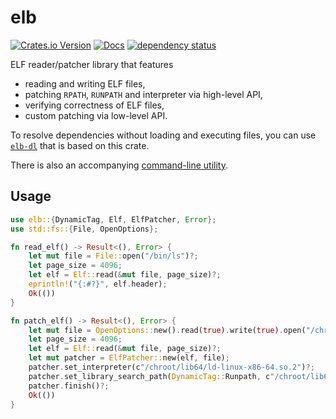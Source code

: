 # elb

[![Crates.io Version](https://img.shields.io/crates/v/elb)](https://crates.io/crates/elb)
[![Docs](https://docs.rs/elb/badge.svg)](https://docs.rs/elb)
[![dependency status](https://deps.rs/repo/github/igankevich/elb/status.svg)](https://deps.rs/repo/github/igankevich/elb)

ELF reader/patcher library that features
- reading and writing ELF files,
- patching `RPATH`, `RUNPATH` and interpreter via high-level API,
- verifying correctness of ELF files,
- custom patching via low-level API.

To resolve dependencies without loading and executing files,
you can use [`elb-dl`](https://docs.rs/elb-dl) that is based on this crate.

There is also an accompanying [command-line utility](https://docs.rs/elb-cli).


## Usage

```rust
use elb::{DynamicTag, Elf, ElfPatcher, Error};
use std::fs::{File, OpenOptions};

fn read_elf() -> Result<(), Error> {
    let mut file = File::open("/bin/ls")?;
    let page_size = 4096;
    let elf = Elf::read(&mut file, page_size)?;
    eprintln!("{:#?}", elf.header);
    Ok(())
}

fn patch_elf() -> Result<(), Error> {
    let mut file = OpenOptions::new().read(true).write(true).open("/chroot/bin/ls")?;
    let page_size = 4096;
    let elf = Elf::read(&mut file, page_size)?;
    let mut patcher = ElfPatcher::new(elf, file);
    patcher.set_interpreter(c"/chroot/lib64/ld-linux-x86-64.so.2")?;
    patcher.set_library_search_path(DynamicTag::Runpath, c"/chroot/lib64:/chroot/usr/lib64")?;
    patcher.finish()?;
    Ok(())
}
```
